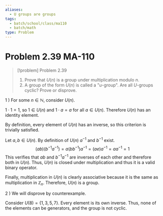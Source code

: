 ```yaml
---
aliases:
  - U groups are groups
tags:
  - batch/school/class/ma110
  - batch/math
type: Problem
---
```

# Problem 2.39 MA-110

> [!problem] Problem 2.39
> 1. Prove that $U(n)$ is a group under multiplication modulo $n$.
> 2. A group of the form $U(n)$ is called a "$u$-group". Are all $U$-groups cyclic? Prove or disprove.

1 ) For some $n \in \mathbb{N}$, consider $U(n)$. 

$1 \cdot1=1$, so $1 \in U(n)$ and $1 \cdot a=a$ for all $a \in U(n)$. Therefore $U(n)$ has an identity element.

By definition, every element of $U(n)$ has an inverse, so this criterion is trivially satisfied.

Let $a,b \in U(n)$. By definition of $U(n)$ $a^{-1}$ and $b^{-1}$ exist.
$$
(ab)(b^{-1}a^{-1}) = a(bb^{-1})a^{-1}=(ae)a^{-1}=aa^{-1}=1
$$
This verifies that $ab$ and $b^{-1}a^{-1}$ are inverses of each other and therefore both in $U(n)$. Thus, $U(n)$ is closed under multiplication and thus it is a valid binary operator.

Finally, multiplication in $U(n)$ is clearly associative because it is the same as multiplication in $\mathbb{Z}_{n}$. Therefore, $U(n)$ is a group.

2 ) We will disprove by counterexample.

Consider $U(8)=\{ 1,3,5,7 \}$. Every element is its own inverse. Thus, none of the elements can be generators, and the group is not cyclic.
